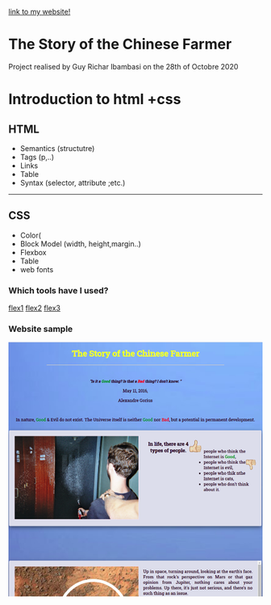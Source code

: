 [link to my website!](https://guyrichardib.github.io/travail/)

# The Story of the Chinese Farmer


Project realised by Guy Richar Ibambasi on the 28th of Octobre 2020

# Introduction to html +css

## HTML

* Semantics (structutre)
* Tags (p,..)
* Links
* Table
* Syntax (selector, attribute ;etc.)
---
## CSS
* Color(
* Block Model (width, height,margin..)
* Flexbox
* Table
* web fonts

### Which tools have I used?
[flex1](https://www.youtube.com/watch?v=rTsdk-4S3EA)
[flex2](https://www.youtube.com/watch?v=e2RQM4pE8uI)
[flex3](https://www.youtube.com/watch?v=CFgeJq4l1YM)

### Website sample

![image](https://github.com/GuyRichardib/travail/blob/main/sample.png?raw=true)
